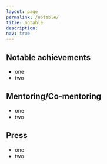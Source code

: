```yaml
---
layout: page
permalink: /notable/
title: notable
description: 
nav: true
---
```

## Notable achievements

- one <br>
- two <br>

## Mentoring/Co-mentoring
- one <br>
- two <br>

## Press
- one <br>
- two <br>
